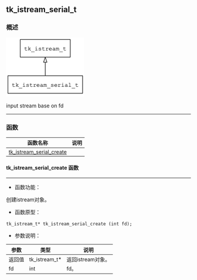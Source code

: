 ## tk\_istream\_serial\_t
### 概述
![image](images/tk_istream_serial_t_0.png)


 input stream base on fd


----------------------------------
### 函数
<p id="tk_istream_serial_t_methods">

| 函数名称 | 说明 | 
| -------- | ------------ | 
| <a href="#tk_istream_serial_t_tk_istream_serial_create">tk\_istream\_serial\_create</a> |  |
#### tk\_istream\_serial\_create 函数
-----------------------

* 函数功能：

> <p id="tk_istream_serial_t_tk_istream_serial_create">
 创建istream对象。





* 函数原型：

```
tk_istream_t* tk_istream_serial_create (int fd);
```

* 参数说明：

| 参数 | 类型 | 说明 |
| -------- | ----- | --------- |
| 返回值 | tk\_istream\_t* | 返回istream对象。 |
| fd | int | fd。 |
